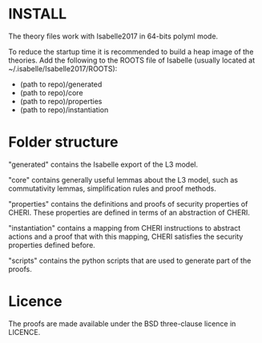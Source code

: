 # INSTALL

The theory files work with Isabelle2017 in 64-bits polyml mode.

To reduce the startup time it is recommended to build a heap image of
the theories. Add the following to the ROOTS file of Isabelle
(usually located at ~/.isabelle/Isabelle2017/ROOTS):

* (path to repo)/generated
* (path to repo)/core
* (path to repo)/properties
* (path to repo)/instantiation

# Folder structure

"generated" contains the Isabelle export of the L3 model.

"core" contains generally useful lemmas about the L3 model, such as
commutativity lemmas, simplification rules and proof methods.

"properties" contains the definitions and proofs of security
properties of CHERI. These properties are defined in terms of an 
abstraction of CHERI. 

"instantiation" contains a mapping from CHERI instructions to abstract
actions and a proof that with this mapping, CHERI satisfies the 
security properties defined before. 

"scripts" contains the python scripts that are used to generate part
of the proofs.

# Licence

The proofs are made available under the BSD three-clause licence in
LICENCE.
